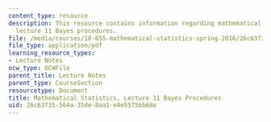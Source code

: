 ```yaml
---
content_type: resource
description: This resource contains information regarding mathematical statistics,
  lecture 11 Bayes procedures.
file: /media/courses/18-655-mathematical-statistics-spring-2016/26c63735564a35de8aa1e4e5575bb68e_MIT18_655S16_LecNote11.pdf
file_type: application/pdf
learning_resource_types:
- Lecture Notes
ocw_type: OCWFile
parent_title: Lecture Notes
parent_type: CourseSection
resourcetype: Document
title: Mathematical Statistics, Lecture 11 Bayes Procedures
uid: 26c63735-564a-35de-8aa1-e4e5575bb68e
---
```

